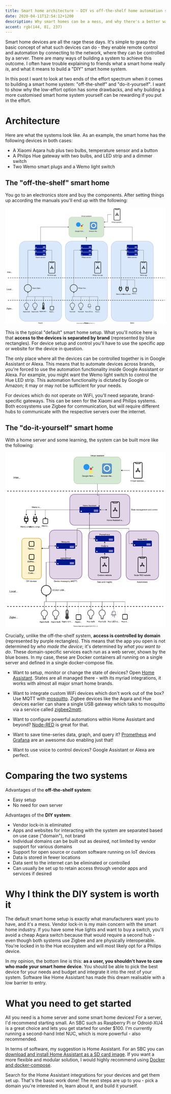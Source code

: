 ```yaml
---
title: Smart home architecture - DIY vs off-the-shelf home automation setup
date: 2020-04-11T12:54:12+1200
description: Why smart homes can be a mess, and why there's a better way
accent: rgb(144, 81, 237)
---
```


Smart home devices are all the rage these days. It's simple to grasp the basic concept of what such devices can do - they enable remote control and automation by connecting to the network, where they can be controlled by a server. There are many ways of building a system to achieve this outcome. I often have trouble explaining to friends what a smart home really _is_, and what it means to build a "DIY" smart home system.

In this post I want to look at two ends of the effort spectrum when it comes to building a smart home system: "off-the-shelf" and "do-it-yourself". I want to show why the low-effort option has some drawbacks, and why building a more customised smart home system yourself can be rewarding if you put in the effort.

# Architecture

Here are what the systems look like. As an example, the smart home has the following devices in both cases:

- A Xiaomi Aqara hub plus two bulbs, temperature sensor and a button
- A Philips Hue gateway with two bulbs, and LED strip and a dimmer switch
- Two Wemo smart plugs and a Wemo light switch

## The "off-the-shelf" smart home

You go to an electronics store and buy the components. After setting things up according the manuals you'll end up with the following:

[![Architecture diagram for off-the-shelf smart home][ots-svg]][ots-svg]

This is the typical "default" smart home setup. What you'll notice here is that **access to the devices is separated by brand** (represented by blue rectangles). For device setup and control you'll have to use the specific app or website for the device in question.

The only place where all the devices can be controlled together is in Google Assistant or Alexa. This means that to automate devices across brands, you're forced to use the automation functionality inside Google Assistant or Alexa. For example, you might want the Wemo light switch to control the Hue LED strip. This automation functionality is dictated by Google or Amazon; it may or may not be sufficient for your needs.

For devices which do not operate on WiFi, you'll need separate, brand-specific gateways. This can be seen for the Xiaomi and Philips systems. Both ecosystems use Zigbee for communication, but will require different hubs to communicate with the respective servers over the internet.

## The "do-it-yourself" smart home

With a home server and some learning, the system can be built more like the following:

[![Architecture diagram for DIY smart home][diy-svg]][diy-svg]

Crucially, unlike the off-the-shelf system, **access is controlled by domain** (represented by purple rectangles). This means that the app you open is not determined by _who made the device_; it's determined by _what you want to do_. These domain-specific services each run as a web server, shown by the blue boxes. In my case, these are Docker containers all running on a single server and defined in a single docker-compose file.

- Want to setup, monitor or change the state of devices? Open [Home Assistant](https://www.home-assistant.io/). States are all managed there - with its myriad integrations, it works with almost all major smart home brands.

- Want to integrate custom WiFi devices which don't work out of the box? Use MQTT with [mosquitto](https://mosquitto.org/). Zigbee devices like the Aqara and Hue devices earlier can share a single USB gateway which talks to mosquitto via a service called [zigbee2mqtt](https://www.zigbee2mqtt.io/).

- Want to configure powerful automations within Home Assistant and beyond? [Node-RED](https://nodered.org/) is great for that.

- Want to save time-series data, graph, and query it? [Prometheus](https://www.home-assistant.io/integrations/prometheus/) and [Grafana](https://grafana.com/) are an awesome duo enabling just that!

- Want to use voice to control devices? Google Assistant or Alexa are perfect.

# Comparing the two systems

Advantages of the **off-the-shelf system**:

- Easy setup
- No need for own server

Advantages of the **DIY system**:

- Vendor lock-in is eliminated
- Apps and websites for interacting with the system are separated based on use case ("domain"), not brand
- Individual domains can be built out as desired, not limited by vendor support for various domains
- Support for open source or custom software running on IoT devices
- Data is stored in fewer locations
- Data sent to the internet can be eliminated or controlled
- Can usually be set up to retain access through vendor apps and services if desired

# Why I think the DIY system is worth it

The default smart home setup is exactly what manufacturers want you to have, and it's a mess. Vendor lock-in is my main concern with the smart home industry. If you have some Hue lights and want to buy a switch, you'll avoid a cheap Aqara switch because that would require a second hub - even though both systems use Zigbee and are physically interoperable. You're locked in to the Hue ecosystem and will most likely opt for a Philips device.

In my opinion, the bottom line is this: **as a user, you shouldn't have to care who made your smart home device**. You should be able to pick the best device for your needs and budget and integrate it into the rest of your system. Software like Home Assistant has made this dream realisable with a low barrier to entry.

# What you need to get started

All you need is a home server and some smart home devices! For a server, I'd recommend starting small. An SBC such as Raspberry Pi or Odroid-XU4 is a great choice and lets you get started for under \$100. I'm currently running a second-hand Intel NUC, which is more powerful - also recommended.

In terms of software, my suggestion is Home Assistant. For an SBC you can [download and install Home Assistant as a SD card image][fka-hassio]. If you want a more flexible and modular solution, I would highly recommend using [Docker and docker-compose][ha-docker].

Search for the Home Assistant integrations for your devices and get them set up. That's the basic work done! The next steps are up to you - pick a domain you're interested in, learn about it, and build it yourself.

[fka-hassio]: https://www.home-assistant.io/hassio/
[ha-docker]: https://www.home-assistant.io/docs/installation/docker/
[ots-svg]: ./smart_home_architecture_ots.svg
[diy-svg]: ./smart_home_architecture_diy.svg
